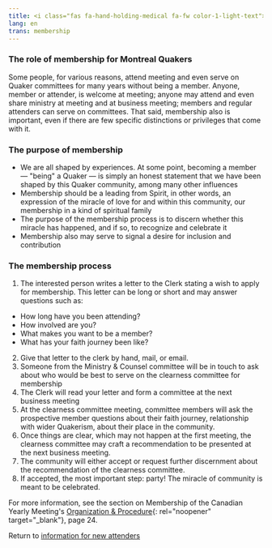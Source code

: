 ```yaml
---
title: <i class="fas fa-hand-holding-medical fa-fw color-1-light-text"></i> Membership
lang: en
trans: membership
---
```

### The role of membership for Montreal Quakers
Some people, for various reasons, attend meeting and even serve on Quaker committees for many years without being a member. Anyone, member or attender, is welcome at meeting; anyone may attend and even share ministry at meeting and at business meeting; members and regular attenders can serve on committees. That said, membership also is important, even if there are few specific distinctions or privileges that come with it.
### The purpose of membership
* We are all shaped by experiences. At some point, becoming a member — "being" a Quaker — is simply an honest statement that we have been shaped by this Quaker community, among many other influences
* Membership should be a leading from Spirit, in other words, an expression of the miracle of love for and within this community, our membership in a kind of spiritual family
* The purpose of the membership process is to discern whether this miracle has happened, and if so, to recognize and celebrate it
* Membership also may serve to signal a desire for inclusion and contribution

### The membership process
1. The interested person writes a letter to the Clerk stating a wish to apply for membership. This letter can be long or short and may answer questions such as:
  * How long have you been attending?
  * How involved are you?
  * What makes you want to be a member?
  * What has your faith journey been like?
2. Give that letter to the clerk by hand, mail, or email.
3. Someone from the Ministry & Counsel committee will be in touch to ask about who would be best to serve on the clearness committee for membership
4. The Clerk will read your letter and form a committee at the next business meeting
5. At the clearness committee meeting, committee members will ask the prospective member questions about their faith journey, relationship with wider Quakerism, about their place in the community.
6. Once things are clear, which may not happen at the first meeting, the clearness committee may craft a recommendation to be presented at the next business meeting.
7. The community will either accept or request further discernment about the recommendation of the clearness committee.
8. If accepted, the most important step: party! <i class="fas fa-birthday-cake fa-fw color-1-text"></i> The miracle of community is meant to be celebrated.

For more information, see the section on Membership of the Canadian Yearly Meeting's [Organization & Procedure](https://quaker.ca/wp-content/uploads/2020/04/OP-text-revised-to-February-2020-complete.pdf){: rel="noopener" target="_blank"}, page 24.

Return to [information for new attenders](/new_attender)
